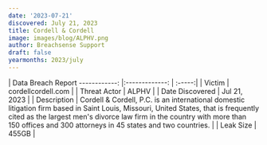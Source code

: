 ```yaml
---
date: '2023-07-21'
discovered: July 21, 2023
title: Cordell & Cordell
image: images/blog/ALPHV.png
author: Breachsense Support
draft: false
yearmonths: 2023/july
---
```



| Data Breach Report
------------:     |:-------------:    | :-----:|
| Victim      | cordellcordell.com      | 
| Threat Actor      | ALPHV      | 
| Date Discovered      | Jul 21, 2023      | 
| Description      | Cordell & Cordell, P.C. is an international domestic litigation firm based in Saint Louis, Missouri, United States, that is frequently cited as the largest men's divorce law firm in the country with more than 150 offices and 300 attorneys in 45 states and two countries.      | 
| Leak Size      | 455GB      | 


